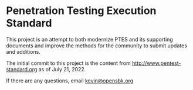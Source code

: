 # Penetration Testing Execution Standard

This project is an attempt to both modernize PTES and its supporting documents and 
improve the methods for the community to submit updates and additions.

The initial commit to this project is the content from http://www.pentest-standard.org as of 
July 21, 2022.

If there are any questions, email kevin@opensbk.org
